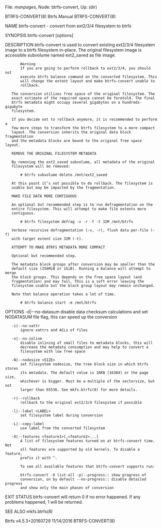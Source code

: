 File: *manpages*,  Node: btrfs-convert,  Up: (dir)

BTRFS-CONVERT(8)                 Btrfs Manual                 BTRFS-CONVERT(8)



NAME
       btrfs-convert - convert from ext2/3/4 filesystem to btrfs

SYNOPSIS
       btrfs-convert [options] <device>

DESCRIPTION
       btrfs-convert is used to convert existing ext2/3/4 filesystem image to
       a btrfs filesystem in-place. The original filesystem image is
       accessible subvolume named ext2_saved as file image.

           Warning
           If you are going to perform rollback to ext2/3/4, you should not
           execute btrfs balance command on the converted filesystem. This
           will change the extent layout and make btrfs-convert unable to
           rollback.

       The conversion utilizes free space of the original filesystem. The
       exact estimate of the required space cannot be foretold. The final
       btrfs metadata might occupy several gigabytes on a hundreds-gigabyte
       filesystem.

       If you decide not to rollback anymore, it is recommended to perform a
       few more steps to transform the btrfs filesystem to a more compact
       layout. The conversion inherits the original data block fragmentation
       and the metadata blocks are bound to the original free space layout.

       REMOVE THE ORIGINAL FILESYSTEM METADATA

       By removing the ext2_saved subvolume, all metadata of the original
       filesystem will be removed:

           # btrfs subvolume delete /mnt/ext2_saved

       At this point it’s not possible to do rollback. The filesystem is
       usable but may be impacted by the fragmentation.

       MAKE FILE DATA MORE CONTIGUOUS

       An optional but recommended step is to run defragmentation on the
       entire filesystem. This will attempt to make file extents more
       contiguous.

           # btrfs filesystem defrag -v -r -f -t 32M /mnt/btrfs

       Verbose recursive defragmentation (-v, -r), flush data per-file (-f)
       with target extent size 32M (-t).

       ATTEMPT TO MAKE BTRFS METADATA MORE COMPACT

       Optional but recommended step.

       The metadata block groups after conversion may be smaller than the
       default size (256MiB or 1GiB). Running a balance will attempt to merge
       the block groups. This depends on the free space layout (and
       fragmentation) and may fail. This is a soft error leaving the
       filesystem usable but the block group layout may remain unchanged.

       Note that balance operation takes a lot of time.

           # btrfs balance start -m /mnt/btrfs

OPTIONS
       -d|--no-datasum
           disable data checksum calculations and set NODATASUM file flag,
           this can speed up the conversion

       -i|--no-xattr
           ignore xattrs and ACLs of files

       -n|--no-inline
           disable inlining of small files to metadata blocks, this will
           decrease the metadata consumption and may help to convert a
           filesystem with low free space

       -N|--nodesize <SIZE>
           set filesystem nodesize, the tree block size in which btrfs stores
           its metadata. The default value is 16KB (16384) or the page size,
           whichever is bigger. Must be a multiple of the sectorsize, but not
           larger than 65536. See mkfs.btrfs(8) for more details.

       -r|--rollback
           rollback to the original ext2/3/4 filesystem if possible

       -l|--label <LABEL>
           set filesystem label during conversion

       -L|--copy-label
           use label from the converted filesystem

       -O|--features <feature1>[,<feature2>...]
           A list of filesystem features turned on at btrfs-convert time. Not
           all features are supported by old kernels. To disable a feature,
           prefix it with ^.

           To see all available features that btrfs-convert supports run:

           btrfs-convert -O list-all -p|--progress:: show progress of
           conversion, on by default --no-progress:: disable detailed progress
           and show only the main phases of conversion

EXIT STATUS
       btrfs-convert will return 0 if no error happened. If any problems
       happened, 1 will be returned.

SEE ALSO
       mkfs.btrfs(8)



Btrfs v4.5.3+20160729             11/14/2016                  BTRFS-CONVERT(8)
